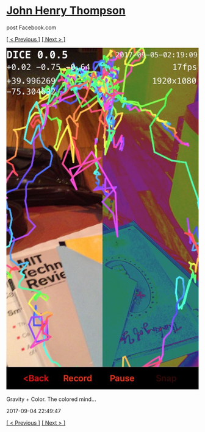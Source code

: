 # [John Henry Thompson](../README.md)
post Facebook.com

[[ < Previous ]](2017-09-05-2.md) [[ Next > ]](2017-09-04-2.md)

[![](../media/2017-09-04/Gravity-Color-The-colored-mind.jpg)](../README.md)

Gravity + Color. The colored mind...

2017-09-04 22:49:47

[[ < Previous ]](2017-09-05-2.md) [[ Next > ]](2017-09-04-2.md)